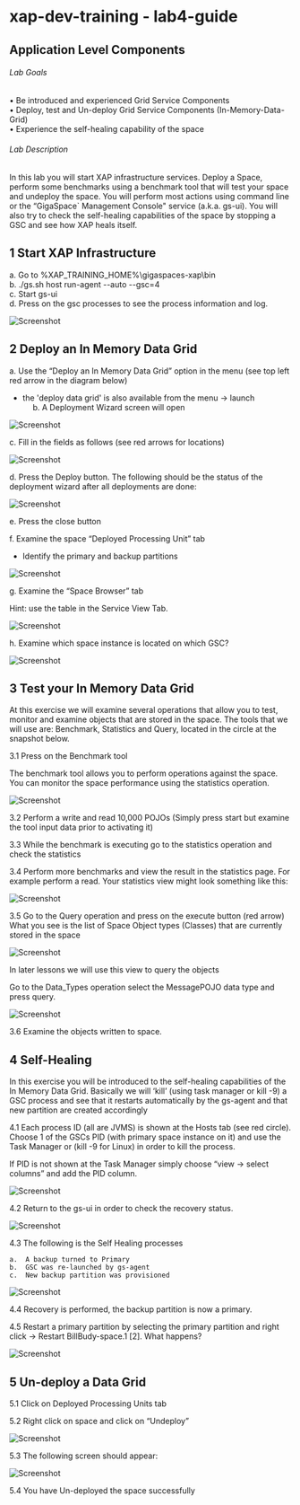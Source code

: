 # xap-dev-training - lab4-guide

## 	Application Level Components

###### Lab Goals 
•	Be introduced and experienced Grid Service Components <br>
•	Deploy, test and Un-deploy Grid Service Components (In-Memory-Data-Grid) <br>
•	Experience the self-healing capability of the space <br>

###### Lab Description
In this lab you will start XAP infrastructure services. Deploy a Space, perform some benchmarks using a benchmark tool that will test your space and undeploy the space. You will perform most actions using command line or the “GigaSpace` Management Console" service 
(a.k.a. gs-ui). You will also try to check the self-healing capabilities of the space by stopping a GSC and see how XAP heals itself.

## 1	Start XAP Infrastructure

a.	Go to %XAP_TRAINING_HOME%\gigaspaces-xap\bin <br>
b.	./gs.sh host run-agent --auto --gsc=4 <br>
c.	Start gs-ui <br>
d.	Press on the gsc processes to see the process information and log. <br>

![Screenshot](./Pictures/Picture1.png)

## 2	Deploy an In Memory Data Grid
a.	Use the “Deploy an In Memory Data Grid” option in the menu (see top left red arrow in the diagram below) <br>
*   the 'deploy data grid' is also available from the menu -> launch <br>
 
b.	A Deployment Wizard screen will open

![Screenshot](./Pictures/Picture2.png)

c.	Fill in the fields as follows (see red arrows for locations)

![Screenshot](./Pictures/Picture3.png)

d.	Press the Deploy button. The following should be the status of the deployment wizard after all deployments are done:

![Screenshot](./Pictures/Picture4.png)

e.	Press the close button

f.	Examine the space “Deployed Processing Unit” tab

*   Identify the primary and backup partitions

![Screenshot](./Pictures/Picture5.png)

g.	Examine the “Space Browser” tab

Hint: use the table in the Service View Tab.

![Screenshot](./Pictures/Picture6.png)

h.	Examine which space instance is located on which GSC?

![Screenshot](./Pictures/Picture7.png)

## 3	Test your In Memory Data Grid
At this exercise we will examine several operations that allow you to test, monitor and examine objects that are stored in the space. The tools that we will use are: Benchmark, Statistics and Query, located in the circle at the snapshot below. <br>

3.1	Press on the Benchmark tool

The benchmark tool allows you to perform operations against the space. You can monitor the space performance using the statistics operation.

![Screenshot](./Pictures/Picture8.png)

3.2	Perform a write and read 10,000 POJOs 
(Simply press start but examine the tool input data prior to activating it) <br>

3.3	While the benchmark is executing go to the statistics operation and check the statistics <br>

3.4	Perform more benchmarks and view the result in the statistics page. For example perform a read. Your statistics view might look something like this:

![Screenshot](./Pictures/Picture9.png)

3.5	Go to the Query operation and press on the execute button (red arrow)
What you see is the list of Space Object types (Classes) that are currently stored in the space

![Screenshot](./Pictures/Picture10.png)

In later lessons we will use this view to query the objects

Go to the Data_Types operation select the MessagePOJO data type and press query.

![Screenshot](./Pictures/Picture11.png)

3.6	Examine the objects written to space.

## 4	Self-Healing

In this exercise you will be introduced to the self-healing capabilities of the In Memory Data Grid.
Basically we will ‘kill’ (using task manager or kill -9) a GSC process and see that it restarts automatically by the gs-agent and that new partition are created accordingly <br>

4.1	Each process ID (all are JVMS) is shown at the Hosts tab (see red circle). Choose 1 of the GSCs PID (with primary space instance on it) and use the Task Manager or (kill -9 for Linux) in order to kill the process. <br>
 
If PID is not shown at the Task Manager simply choose “view -> select columns” and add the PID column.

![Screenshot](./Pictures/Picture12.png)

4.2	Return to the gs-ui in order to check the recovery status.

![Screenshot](./Pictures/Picture13.png)

4.3	The following is the Self Healing processes

    a.	A backup turned to Primary
    b.	GSC was re-launched by gs-agent
    c.	New backup partition was provisioned

![Screenshot](./Pictures/Picture14.png)

4.4	Recovery is performed, the backup partition is now a primary.

4.5	Restart a primary partition by selecting the primary partition and right click -> Restart BillBudy-space.1 [2]. What happens?

![Screenshot](./Pictures/Picture15.png)

## 5	Un-deploy a Data Grid

5.1	Click on Deployed Processing Units tab

5.2	Right click on space and click on “Undeploy”

![Screenshot](./Pictures/Picture16.png)

5.3	The following screen should appear:

![Screenshot](./Pictures/Picture17.png)

5.4	You have Un-deployed the space successfully





